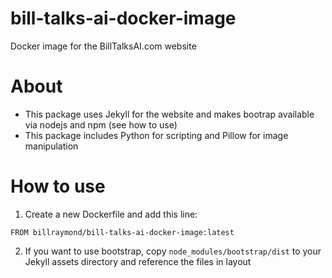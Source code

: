 # bill-talks-ai-docker-image
Docker image for the BillTalksAI.com website

# About
* This package uses Jekyll for the website and makes bootrap available via nodejs and npm (see how to use)
* This package includes Python for scripting and Pillow for image manipulation

# How to use
1. Create a new Dockerfile and add this line:
```
FROM billraymond/bill-talks-ai-docker-image:latest
```
2. If you want to use bootstrap, copy `node_modules/bootstrap/dist` to your Jekyll assets directory and reference the files in layout
